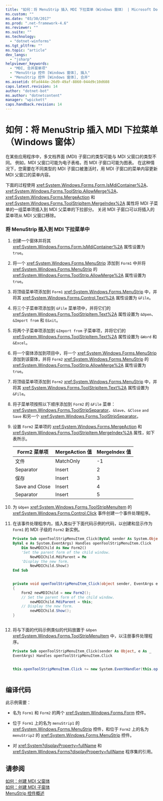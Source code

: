 ```yaml
---
title: "如何：将 MenuStrip 插入 MDI 下拉菜单（Windows 窗体） | Microsoft Docs"
ms.custom: ""
ms.date: "03/30/2017"
ms.prod: ".net-framework-4.6"
ms.reviewer: ""
ms.suite: ""
ms.technology: 
  - "dotnet-winforms"
ms.tgt_pltfrm: ""
ms.topic: "article"
dev_langs: 
  - "jsharp"
helpviewer_keywords: 
  - "MDI, 合并菜单项"
  - "MenuStrip 控件 [Windows 窗体], 插入"
  - "MenuStrip 控件 [Windows 窗体], 合并"
ms.assetid: 0fad444e-26d9-49af-8860-044d9c10d608
caps.latest.revision: 14
author: "dotnet-bot"
ms.author: "dotnetcontent"
manager: "wpickett"
caps.handback.revision: 14
---
```

# 如何：将 MenuStrip 插入 MDI 下拉菜单（Windows 窗体）
在某些应用程序中，多文档界面 \(MDI\) 子窗口的类型可能与 MDI 父窗口的类型不同。  例如，MDI 父窗口可能为电子表格，而 MDI 子窗口可能为图表。  在这种情况下，您需要在不同类型的 MDI 子窗口被激活时，用 MDI 子窗口的菜单内容更新 MDI 父窗口的菜单内容。  
  
 下面的过程使用 <xref:System.Windows.Forms.Form.IsMdiContainer%2A>、<xref:System.Windows.Forms.ToolStrip.AllowMerge%2A>、<xref:System.Windows.Forms.MergeAction> 和 <xref:System.Windows.Forms.ToolStripItem.MergeIndex%2A> 属性将 MDI 子菜单的一组菜单项插入到 MDI 父菜单的下拉部分。  关闭 MDI 子窗口可以将插入的菜单项从 MDI 父窗口移除。  
  
### 将 MenuStrip 插入到 MDI 下拉菜单中  
  
1.  创建一个窗体并将其 <xref:System.Windows.Forms.Form.IsMdiContainer%2A> 属性设置为 `true`。  
  
2.  将一个 <xref:System.Windows.Forms.MenuStrip> 添加到 `Form1` 中并将 <xref:System.Windows.Forms.MenuStrip> 的 <xref:System.Windows.Forms.ToolStrip.AllowMerge%2A> 属性设置为 `true`。  
  
3.  将顶级菜单项添加到 `Form1` <xref:System.Windows.Forms.MenuStrip> 中，并将其 <xref:System.Windows.Forms.Control.Text%2A> 属性设置为 `&File`。  
  
4.  将三个子菜单项添加到 `&File` 菜单项中，并将它们的 <xref:System.Windows.Forms.ToolStripItem.Text%2A> 属性设置为 `&Open`、`&Import from` 和 `E&xit`。  
  
5.  将两个子菜单项添加到 `&Import from` 子菜单项，并将它们的 <xref:System.Windows.Forms.ToolStripItem.Text%2A> 属性设置为 `&Word` 和 `&Excel`。  
  
6.  将一个窗体添加到项目中，将一个 <xref:System.Windows.Forms.MenuStrip> 添加到该窗体，并将 `Form2` <xref:System.Windows.Forms.MenuStrip> 的 <xref:System.Windows.Forms.ToolStrip.AllowMerge%2A> 属性设置为 `true`。  
  
7.  将顶级菜单项添加到 `Form2` <xref:System.Windows.Forms.MenuStrip> 中，并将其 <xref:System.Windows.Forms.ToolStripItem.Text%2A> 属性设置为 `&File`。  
  
8.  将子菜单项按照以下顺序添加到 `Form2` 的 `&File` 菜单：<xref:System.Windows.Forms.ToolStripSeparator>、`&Save`、`&Close` `and Save` 和另一个 <xref:System.Windows.Forms.ToolStripSeparator>。  
  
9. 设置 `Form2` 菜单项的 <xref:System.Windows.Forms.MergeAction> 和 <xref:System.Windows.Forms.ToolStripItem.MergeIndex%2A> 属性，如下表所示。  
  
    |Form2 菜单项|MergeAction 值|MergeIndex 值|  
    |---------------|-------------------|------------------|  
    |文件|MatchOnly|\-1|  
    |Separator|Insert|2|  
    |保存|Insert|3|  
    |Save and Close|Insert|4|  
    |Separator|Insert|5|  
  
10. 为 `&Open` <xref:System.Windows.Forms.ToolStripMenuItem> 的 <xref:System.Windows.Forms.Control.Click> 事件创建一个事件处理程序。  
  
11. 在该事件处理程序内，插入类似于下面代码示例的代码，以创建和显示作为 `Form1` 的 MDI 子级的 `Form2` 新实例。  
  
    ```vb  
    Private Sub openToolStripMenuItem_Click(ByVal sender As System.Object, _  
    ByVal e As System.EventArgs) Handles openToolStripMenuItem.Click  
        Dim NewMDIChild As New Form2()  
        'Set the parent form of the child window.  
            NewMDIChild.MdiParent = Me  
        'Display the new form.  
            NewMDIChild.Show()  
    End Sub  
  
    ```  
  
    ```csharp  
    private void openToolStripMenuItem_Click(object sender, EventArgs e)  
    {  
        Form2 newMDIChild = new Form2();  
        // Set the parent form of the child window.  
            newMDIChild.MdiParent = this;  
        // Display the new form.  
            newMDIChild.Show();  
    }  
  
    ```  
  
12. 将与下面的代码示例类似的代码放置于 `&Open` <xref:System.Windows.Forms.ToolStripMenuItem> 中，以注册事件处理程序。  
  
    ```vb  
    Private Sub openToolStripMenuItem_Click(sender As Object, e As _  
    EventArgs) Handles openToolStripMenuItem.Click  
  
    ```  
  
    ```csharp  
    this.openToolStripMenuItem.Click += new System.EventHandler(this.openToolStripMenuItem_Click);  
  
    ```  
  
## 编译代码  
 此示例需要：  
  
-   名为 `Form1` 和 `Form2` 的两个 <xref:System.Windows.Forms.Form> 控件。  
  
-   位于 `Form1` 上的名为 `menuStrip1` 的 <xref:System.Windows.Forms.MenuStrip> 控件，和位于 `Form2` 上的名为 `menuStrip2` 的 <xref:System.Windows.Forms.MenuStrip> 控件。  
  
-   对 <xref:System?displayProperty=fullName> 和 <xref:System.Windows.Forms?displayProperty=fullName> 程序集的引用。  
  
## 请参阅  
 [如何：创建 MDI 父窗体](../../../../docs/framework/winforms/advanced/how-to-create-mdi-parent-forms.md)   
 [如何：创建 MDI 子窗体](../../../../docs/framework/winforms/advanced/how-to-create-mdi-child-forms.md)   
 [MenuStrip 控件概述](../../../../docs/framework/winforms/controls/menustrip-control-overview-windows-forms.md)